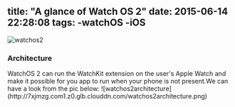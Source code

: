 title: "A glance of Watch OS 2"
date: 2015-06-14 22:28:08
tags:
-watchOS
-iOS
---

![watchos2](http://7xjmzg.com1.z0.glb.clouddn.com/watchos2.png)

<h3 id="1">Architecture</h3>
WatchOS 2 can run the WatchKit extension on the user's Apple Watch and make it possible for you app to run when your phone is not present.We can have a look from the pic below:  
![watchos2architecture](http://7xjmzg.com1.z0.glb.clouddn.com/watchos2architecture.png)


